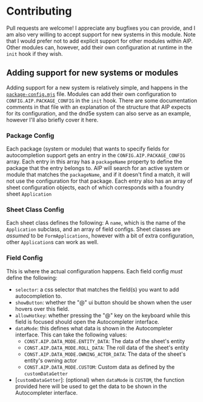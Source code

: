 # Contributing

Pull requests are welcome! I appreciate any bugfixes you can provide, and I am also very willing to accept support for new systems in this module.
Note that I would prefer not to add explicit support for other modules within AIP.
Other modules can, however, add their own configuration at runtime in the `init` hook if they wish.

## Adding support for new systems or modules

Adding support for a new system is relatively simple, and happens in the
[`package-config.mjs`](https://github.com/schultzcole/FVTT-Autocomplete-Inline-Properties/blob/master/package-config.mjs) file.
Modules can add their own configuration to `CONFIG.AIP.PACKAGE_CONFIG` in the `init` hook.
There are some documentation comments in that file with an explanation of the structure that AIP expects for its configuration,
and the dnd5e system can also serve as an example,
however I'll also briefly cover it here.

### Package Config

Each package (system or module) that wants to specify fields for autocompletion support gets an entry in the `CONFIG.AIP.PACKAGE_CONFIG` array.
Each entry in this array has a `packageName` property to define the package that the entry belongs to.
AIP will search for an active system or module that matches the `packageName`, and if it doesn't find a match, it will not use the configuration for that package.
Each entry also has an array of sheet configuration objects, each of which corresponds with a foundry sheet `Application`

### Sheet Class Config

Each sheet class defines the following: A `name`, which is the name of the `Application` subclass, and an array of field configs.
Sheet classes are *assumed* to be `FormApplications`, however with a bit of extra configuration, other `Application`s can work as well.

### Field Config

This is where the actual configuration happens.
Each field config *must* define the following:
 - `selector`: a css selector that matches the field(s) you want to add autocompletion to.
 - `showButton`: whether the "@" ui button should be shown when the user hovers over this field.
 - `allowHotkey`: whether pressing the "@" key on the keyboard while this field is focused should open the Autocompleter interface.
 - `dataMode`: this defines what data is shown in the Autocompleter interface. This can take the following values:
   - `CONST.AIP.DATA_MODE.ENTITY_DATA`: The data of the sheet's entity
   - `CONST.AIP.DATA_MODE.ROLL_DATA`: The roll data of the sheet's entity
   - `CONST.AIP.DATA_MODE.OWNING_ACTOR_DATA`: The data of the sheet's entity's owning actor
   - `CONST.AIP.DATA_MODE.CUSTOM`: Custom data as defined by the `customDataGetter`
 - [`customDataGetter`]: (optional) when `dataMode` is `CUSTOM`, the function provided here will be used to get the data to be shown in the Autocompleter interface.

